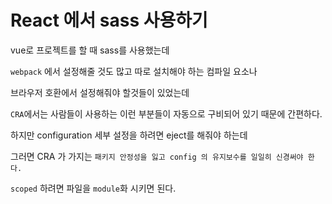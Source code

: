 # React 에서 sass 사용하기

vue로 프로젝트를 할 때 sass를 사용했는데

`webpack` 에서 설정해줄 것도 많고 따로 설치해야 하는 컴파일 요소나

브라우저 호환에서 설정해줘야 할것들이 있었는데

`CRA`에서는 사람들이 사용하는 이런 부분들이 자동으로 구비되어 있기 때문에 간편하다.

하지만 configuration 세부 설정을 하려면 eject를 해줘야 하는데

그러면 CRA 가 가지는 `패키지 안정성을 잃고 config 의 유지보수를 일일히 신경써야 한다.`

`scoped` 하려면 파일을 `module`화 시키면 된다.
